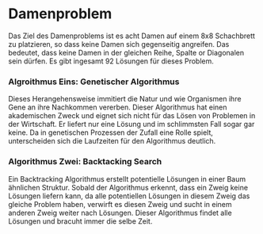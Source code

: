 # Damenproblem
Das Ziel des Damenproblems ist es acht Damen auf einem 8x8 Schachbrett zu platzieren, so dass keine Damen sich gegenseitig angreifen. Das bedeutet, dass keine Damen in der gleichen Reihe, Spalte or Diagonalen sein dürfen. Es gibt ingesamt 92 Lösungen für dieses Problem.
### Algroithmus Eins: Genetischer Algorithmus
Dieses Herangehensweise immitiert die Natur und wie Organismen ihre Gene an ihre Nachkommen vererben. Dieser Algorithmus hat einen akademischen Zweck und eignet sich nicht für das Lösen von Problemen in der Wirtschaft. Er liefert nur eine Lösung und im schlimmsten Fall sogar gar keine. Da in genetischen Prozessen der Zufall eine Rolle spielt, unterscheiden sich die Laufzeiten für den Algorithmus deutlich.
### Algorithmus Zwei: Backtacking Search
Ein Backtracking Algorithmus erstellt potentielle Lösungen in einer Baum ähnlichen Struktur. Sobald der Algorithmus erkennt, dass ein Zweig keine Lösungen liefern kann, da alle potentiellen Lösungen in diesem Zweig das gleiche Problem haben, verwirft es diesen Zweig und sucht in einem anderen Zweig weiter nach Lösungen. Dieser Algorithmus findet alle Lösungen und bracuht immer die selbe Zeit.